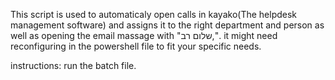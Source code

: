 This script is used to automaticaly open calls in kayako(The helpdesk management software) and assigns it to the right department and person as well as opening the email massage with "שלום רב,".
it might need reconfiguring in the powershell file to fit your specific needs.

instructions:
run the batch file.
